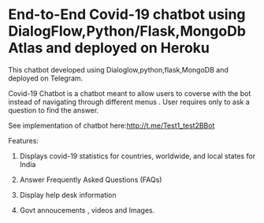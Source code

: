 
# End-to-End Covid-19 chatbot using DialogFlow,Python/Flask,MongoDb Atlas and deployed on Heroku
This chatbot developed using Dialoglow,python,flask,MongoDB and deployed on Telegram. 

Covid-19 Chatbot is a chatbot meant to allow users to coverse with the bot instead of navigating through different menus . User requires only to ask a question to find the answer.

See implementation of chatbot here:http://t.me/Test1_test2BBot

Features:

1) Displays covid-19 statistics for countries, worldwide, and local states for India

2) Answer Frequently Asked Questions (FAQs)

3) Display help desk information 

4) Govt annoucements , videos and Images.


